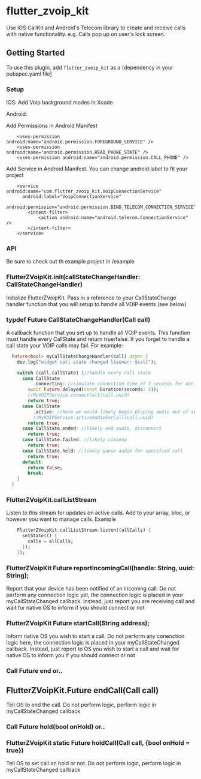 # flutter_zvoip_kit

Use iOS CallKit and Android's Telecom library to create and receive calls with native functionality. e.g. Calls pop up on user's lock screen.

## Getting Started

To use this plugin, add `flutter_zvoip_kit` as a [dependency in your pubspec.yaml file]

### Setup

IOS:
Add Voip background modes in Xcode

Android:

Add Permissions in Android Manifest

```
    <uses-permission android:name="android.permission.FOREGROUND_SERVICE" />
    <uses-permission android:name="android.permission.READ_PHONE_STATE" />
    <uses-permission android:name="android.permission.CALL_PHONE" />
```

Add Service in Android Manifest. You can change android:label to fit your project

```
    <service android:name="com.flutter_zvoip_kit.VoipConnectionService"
      android:label="VoipConnectionService"
      android:permission="android.permission.BIND_TELECOM_CONNECTION_SERVICE">
        <intent-filter>
            <action android:name="android.telecom.ConnectionService" />
        </intent-filter>
    </service>
```

### API

Be sure to check out th example project in /example

### FlutterZVoipKit.init(callStateChangeHandler: CallStateChangeHandler)

Initialize FlutterZVoipKit. Pass in a reference to your CallStateChange handler function that you will setup to handle all VOIP events (see below)

### typdef Future<bool> CallStateChangeHandler(Call call)

A callback function that you set up to handle all VOIP events. This function must handle every CallState and return true/false. If you forget to handle a call state your VOIP calls may fail. For example:

```dart
  Future<bool> myCallStateChangeHandler(call) async {
    dev.log("widget call state changed lisener: $call");

    switch (call.callState) {//handle every call state
      case CallState
          .connecting: //simulate connection time of 3 seconds for our VOIP service
        await Future.delayed(const Duration(seconds: 3));
        //MyVOIPService.connectCall(call.uuid)
        return true;
      case CallState
          .active: //here we would likely begin playing audio out of speakers
          //MyVOIPService.activeAudioForCall(call.uuid)
        return true;
      case CallState.ended: //likely end audio, disconnect
        return true;
      case CallState.failed: //likely cleanup
        return true;
      case CallState.held: //likely pause audio for specified call
        return true;
      default:
        return false;
        break;
    }
  }
```

### FlutterZVoipKit.callListStream

Listen to this stream for updates on active calls. Add to your array, bloc, or however you want to manage calls. Example

```dart
    FlutterZVoipKit.callListStream.listen((allCalls) {
      setState(() {
        calls = allCalls;
      });
    });
```

### FlutterZVoipKit Future<bool> reportIncomingCall(handle: String, uuid: String);

Report that your device has been notified of an incoming call. Do not perform any connection logic yet, the connection logic is placed in your myCallStateChanged callback. Instead, just report you are receiving call and wait for native OS to inform if you should connect or not

### FlutterZVoipKit Future<bool> startCall(String address);

Inform native OS you wish to start a call. Do not perform any conenction logic here, the connection logic is placed in your myCallStateChanged callback. Instead, just report to OS you wish to start a call and wait for native OS to inform you if you should connect or not

### Call Future<bool> end or..

## FlutterZVoipKit.Future<bool> endCall(Call call)

Tell OS to end the call. Do not perform logic, perform logic in myCallStateChanged callback

### Call Future<bool> hold(bool onHold) or..

### FlutterZVoipKit static Future<bool> holdCall(Call call, {bool onHold = true})

Tell OS to set call on hold or not. Do not perform logic, perform logic in myCallStateChanged callback
